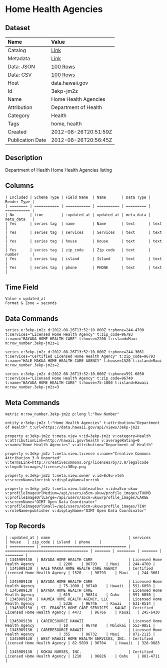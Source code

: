 # Home Health Agencies

## Dataset

| Name | Value |
| :--- | :---- |
| Catalog | [Link](https://catalog.data.gov/dataset/home-health-agencies-3a23b) |
| Metadata | [Link](https://data.hawaii.gov/api/views/3ekp-jm2z) |
| Data: JSON | [100 Rows](https://data.hawaii.gov/api/views/3ekp-jm2z/rows.json?max_rows=100) |
| Data: CSV | [100 Rows](https://data.hawaii.gov/api/views/3ekp-jm2z/rows.csv?max_rows=100) |
| Host | data.hawaii.gov |
| Id | 3ekp-jm2z |
| Name | Home Health Agencies |
| Attribution | Department of Health |
| Category | Health |
| Tags | home, health |
| Created | 2012-08-26T20:51:59Z |
| Publication Date | 2012-08-26T20:56:45Z |

## Description

Department of Health Home Health Agencies listing

## Columns

```ls
| Included | Schema Type | Field Name  | Name       | Data Type | Render Type |
| ======== | =========== | =========== | ========== | ========= | =========== |
| No       | time        | :updated_at | updated_at | meta_data | meta_data   |
| Yes      | series tag  | name        | Name       | text      | text        |
| Yes      | series tag  | services    | Services   | text      | text        |
| Yes      | series tag  | house       | House      | text      | text        |
| Yes      | series tag  | zip_code    | Zip code   | text      | number      |
| Yes      | series tag  | island      | Island     | text      | text        |
| Yes      | series tag  | phone       | PHONE      | text      | text        |
```

## Time Field

```ls
Value = updated_at
Format & Zone = seconds
```

## Data Commands

```ls
series e:3ekp-jm2z d:2012-08-26T13:52:10.000Z t:phone=244-4700 t:services="Licensed Home Health Agency" t:zip_code=96793 t:name="BAYADA HOME HEALTH CARE" t:house=2200 t:island=Maui m:row_number.3ekp-jm2z=1

series e:3ekp-jm2z d:2012-08-26T13:52:10.000Z t:phone=244-3661 t:services="Certified Licensed Home Health Agency" t:zip_code=96793 t:name="HALE MAKUA HOME HEALTH CARE AGENCY" t:house=1520 t:island=Maui m:row_number.3ekp-jm2z=2

series e:3ekp-jm2z d:2012-08-26T13:52:10.000Z t:phone=591-6050 t:services="Licensed Home Health Agency" t:zip_code=96740 t:name="BAYADA HOME HEALTH CARE" t:house=75-1000 t:island=Hawaii m:row_number.3ekp-jm2z=3
```

## Meta Commands

```ls
metric m:row_number.3ekp-jm2z p:long l:"Row Number"

entity e:3ekp-jm2z l:"Home Health Agencies" t:attribution="Department of Health" t:url=https://data.hawaii.gov/api/views/3ekp-jm2z

property e:3ekp-jm2z t:meta.view v:id=3ekp-jm2z v:category=Health v:attributionLink=http://hawaii.gov/health v:averageRating=0 v:name="Home Health Agencies" v:attribution="Department of Health"

property e:3ekp-jm2z t:meta.view.license v:name="Creative Commons Attribution 3.0 Unported" v:termsLink=http://creativecommons.org/licenses/by/3.0/legalcode v:logoUrl=images/licenses/cc30by.png

property e:3ekp-jm2z t:meta.view.owner v:id=8c9u-vteh v:screenName=lorrink v:displayName=lorrink

property e:3ekp-jm2z t:meta.view.tableauthor v:id=a5cm-ukuw v:profileImageUrlMedium=/api/users/a5cm-ukuw/profile_images/THUMB v:profileImageUrlLarge=/api/users/a5cm-ukuw/profile_images/LARGE v:screenName="OIMT Open Data Coordinator" v:profileImageUrlSmall=/api/users/a5cm-ukuw/profile_images/TINY v:roleName=publisher v:displayName="OIMT Open Data Coordinator"
```

## Top Records

```ls
| :updated_at | name                                   | services                              | house   | zip_code | island  | phone    | 
| =========== | ====================================== | ===================================== | ======= | ======== | ======= | ======== | 
| 1345989130  | BAYADA HOME HEALTH CARE                | Licensed Home Health Agency           | 2200    | 96793    | Maui    | 244-4700 | 
| 1345989130  | HALE MAKUA HOME HEALTH CARE AGENCY     | Certified Licensed Home Health Agency | 1520    | 96793    | Maui    | 244-3661 | 
| 1345989130  | BAYADA HOME HEALTH CARE                | Licensed Home Health Agency           | 75-1000 | 96740    | Hawaii  | 591-6050 | 
| 1345989130  | BAYADA HOME HEALTH CARE                | Licensed Home Health Agency           | 615     | 96814    | Oahu    | 591-6050 | 
| 1345989130  | HAUMEA HOME HEALTH AGENCY, LLC         | Licensed Home Health Agency           | 5326    | 96746    | Kauai   | 631-8514 | 
| 1345989130  | ST. FRANCIS HOME CARE SERVICES - KAUAI | Certified Licensed Home Health Agency | 4473    | 96766    | Kauai   | 245-6430 | 
| 1345989130  | CARERESOURCE HAWAII                    | Licensed Home Health Agency           | 10      | 96748    | Molokai | 553-9851 | 
| 1345989130  | CARERESOURCE HAWAII                    | Licensed Home Health Agency           | 355     | 96732    | Maui    | 871-2115 | 
| 1345989130  | WEST HAWAII HOME HEALTH SERVICES, INC. | Certified Licensed Home Health Agency | 82-5899 | 96704    | Hawaii  | 328-9883 | 
| 1345989130  | KOKUA NURSES, INC.                     | Certified Licensed Home Health Agency | 1210    | 96826    | Oahu    | 881-4711 | 
```
